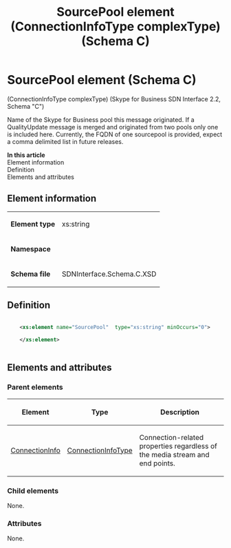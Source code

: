 ﻿---
title: SourcePool element (ConnectionInfoType complexType) (Schema C)
TOCTitle: SourcePool element
ms:assetid: 0202b8e4-a19d-f2f2-2af3-b4c1c267650a
ms:mtpsurl: https://msdn.microsoft.com/library/Mt404850(v=office.16)
ms:contentKeyID: 68250762
ms.date: 08/24/2015
mtps_version: v=office.16
dev_langs:
- xml
---

# SourcePool element (Schema C)

(ConnectionInfoType complexType) (Skype for Business SDN Interface 2.2, Schema "C")

Name of the Skype for Business pool this message originated. If a QualityUpdate message is merged and originated from two pools only one is included here. Currently, the FQDN of one sourcepool is provided, expect a comma delimited list in future releases.

**In this article**  
Element information  
Definition  
Elements and attributes  

## Element information

<table>

<tbody>
<tr class="odd">
<td><p><strong>Element type</strong></p></td>
<td><p>xs:string</p></td>
</tr>
<tr class="even">
<td><p><strong>Namespace</strong></p></td>
<td><p></p></td>
</tr>
<tr class="odd">
<td><p><strong>Schema file</strong></p></td>
<td><p>SDNInterface.Schema.C.XSD</p></td>
</tr>
</tbody>
</table>


## Definition

```xml

    <xs:element name="SourcePool"  type="xs:string" minOccurs="0">
    
    </xs:element>
  
```

## Elements and attributes

### Parent elements

<table>

<thead>
<tr class="header">
<th><p>Element</p></th>
<th><p>Type</p></th>
<th><p>Description</p></th>
</tr>
</thead>
<tbody>
<tr class="odd">
<td><p><a href="connectioninfo-element-messagetype-complextype-skype-for-business-sdn-interface-2-2-schema-c.md">ConnectionInfo</a></p></td>
<td><p><a href="connectioninfotype-complextype-skype-for-business-sdn-interface-2-2-schema-c.md">ConnectionInfoType</a></p></td>
<td><p>Connection-related properties regardless of the media stream and end points.</p></td>
</tr>
</tbody>
</table>


### Child elements

None.

### Attributes

None.

